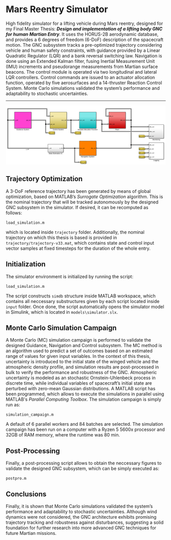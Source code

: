# Mars Reentry Simulator
High fidelity simulator for a lifting vehicle during Mars reentry, designed for my Final Master Thesis: ***Design and implementation of a lifting body
GNC for human Martian Entry***. It uses the HORUS-2B aerodynamic database, and provides a 6 degrees of freedom (6-DoF) description of the spacecraft motion. The
GNC subsystem tracks a pre-optimized trajectory considering vehicle and human safety constraints, with guidance provided by a Linear Quadratic Regulator (LQR)
and a bank reversal switching law. Navigation is done using an Extended Kalman filter, fusing Inertial Measurement Unit (IMU) increments and pseudorange measurements
from Martian surface beacons. The control module is operated via two longitudinal and lateral LQR controllers. Control commands are issued to an actuator allocation
function, operated by five aerosurfaces and a 14-thruster Reaction Control System. Monte Carlo simulations validated the system’s performance and adaptability to
stochastic uncertainties.

---

![Simulator design overview](/doc/sim.png)

## Trajectory Optimization
A 3-DoF reference trajectory has been generated by means of global optimization, based on MATLAB’s *Surrogate Optimization* algorithm. This is the nominal trajectory that
will be tracked autonomously by the designed GNC subsystem in the simulator. If desired, it can be recomputed as follows:

```
load_simulation.m
```

which is located inside ```trajectory``` folder. Additionally, the nominal trajectory on which this thesis is based is provided in ```trajectory/trajectory-v33.mat```,
which contains state and control input vector samples at fixed timesteps for the duration of the whole entry.

## Initialization
The simulator environment is initialized by running the script:
```
load_simulation.m
```
The script constructs ```simdb``` structure inside MATLAB workspace, which contains all neccessary substructures given by each script located inside ```input``` folder. Once done, the script
automatically opens the simulator model in Simulink, which is located in ```models\simulator.slx```.

## Monte Carlo Simulation Campaign
 A Monte Carlo (MC) simulation campaign is performed to validate the designed Guidance, Navigation and Control subsystem. The MC method is an algorithm used to predict a
set of outcomes based on an estimated range of values for given input variables. In the context of this thesis, uncertainty is introduced to the initial state of the winged
vehicle and the atmospheric density profile, and simulation results are post-processed in bulk to verify the performance and robustness of the GNC. Atmospheric uncertainty
is modeled as an stochastic Ornstein-Uhlenbeck process in discrete time, while individual variables of spacecraft’s initial state are perturbed with zero-mean Gaussian distributions.
A MATLAB script has been programmed, which allows to execute the simulations in parallel using MATLAB's *Parallel Computing Toolbox*. The simulation campaign is simply run as:
```
simulation_campaign.m
```
A default of 6 parallel workers and 84 batches are selected. The simulation campaign has been run on a computer with a Ryzen 5 5600x processor and 32GB of RAM
memory, where the runtime was 80 min.

## Post-Processing
Finally, a post-processing script allows to obtain the neccessary figures to validate the designed GNC subsystem, which can be simply executed as:
```
postpro.m
```

## Conclusions
Finally, it is shown that Monte Carlo simulations validated the system’s performance and adaptability to stochastic uncertainties. Although wind dynamics were not considered, the GNC
architecture exhibits promising trajectory tracking and robustness against disturbances, suggesting a solid foundation for further research into more advanced GNC techniques for future Martian
missions.

